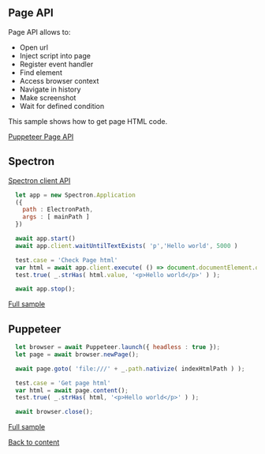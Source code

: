 ## Page API
Page API allows to:
- Open url
- Inject script into page
- Register event handler
- Find element
- Access browser context
- Navigate in history
- Make screenshot
- Wait for defined condition

This sample shows how to get page HTML code. 

[Puppeteer Page API](https://pptr.dev/#?product=Puppeteer&version=v2.0.0&show=api-class-page)

## Spectron
[Spectron client API](https://webdriver.io/docs/api.html)

```javascript
  let app = new Spectron.Application
  ({
    path : ElectronPath,
    args : [ mainPath ]
  })

  await app.start()
  await app.client.waitUntilTextExists( 'p','Hello world', 5000 )

  test.case = 'Check Page html'
  var html = await app.client.execute( () => document.documentElement.outerHTML );
  test.true( _.strHas( html.value, '<p>Hello world</p>' ) );

  await app.stop();
```
[Full sample](../../../../sample/spectron/Page.test.s)

## Puppeteer

```javascript
  let browser = await Puppeteer.launch({ headless : true });
  let page = await browser.newPage();

  await page.goto( 'file:///' + _.path.nativize( indexHtmlPath ) );

  test.case = 'Get page html'
  var html = await page.content();
  test.true( _.strHas( html, '<p>Hello world</p>' ) );

  await browser.close();
```
[Full sample](../../../../sample/puppeteer/Page.test.s)


[Back to content](../Comparison.md)

